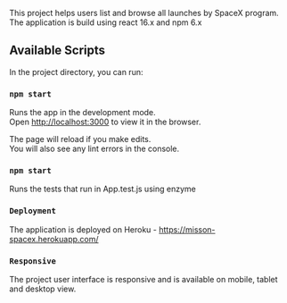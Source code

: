 This project helps users list and browse all launches by SpaceX program. The application is build using react 16.x and npm 6.x

## Available Scripts

In the project directory, you can run:

### `npm start`

Runs the app in the development mode.<br />
Open [http://localhost:3000](http://localhost:3000) to view it in the browser.

The page will reload if you make edits.<br />
You will also see any lint errors in the console.

### `npm start`

Runs the tests that run in App.test.js using enzyme

### `Deployment`

The application is deployed on Heroku - https://misson-spacex.herokuapp.com/

### `Responsive`

The project user interface is responsive and is available on mobile, tablet and desktop view.

